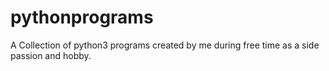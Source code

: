 # pythonprograms
A Collection of python3 programs created by me during free time as a side passion and hobby. 
